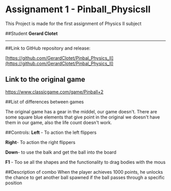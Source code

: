 # Assignament 1 - Pinball_PhysicsII

This Project is made for the first assignment of Physics II subject

##Student
**Gerard Clotet**

***

##Link to GitHub repository and release:

[https://github.com/GerardClotet/Pinbal_Physics_II](https://github.com/GerardClotet/Pinbal_Physics_II)



## Link to the  original game

https://www.classicgame.com/game/Pinball+2

##List of differences between games

The original game has a gear in the middel, our game doesn't.
There are some square blue elements that give point in the original we doesn't have them in our game, also the life count doesn't work.

##Controls:
**Left** - To action the left flippers

**Right**- To action the right flippers

**Down**- to use the balk and get the ball into the board

**F1** - Too se all the shapes and the functionality to drag bodies with the mous

##Description of combo
When the player achieves 1000 points, he unlocks the chance to get another ball spawned if the ball passes through a specific position


